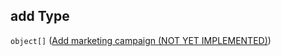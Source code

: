 ## add Type

`object[]` ([Add marketing campaign (NOT YET IMPLEMENTED)](generic-properties-marketing-campaign-properties-add-marketing-campaign-add-marketing-campaign-not-yet-implemented.md))
